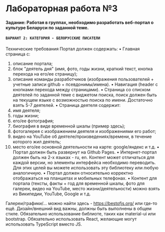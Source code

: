 # Лабораторная работа №3

#### Задание: Работая в группах, необходимо разработать веб-портал о культуре Беларуси по заданной теме.
#### `ВАРИАНТ 2: КАТЕГОРИЯ - БЕЛОРУССКИЕ ПИСАТЕЛИ`

Технические требования
	Портал должен содержать: 
•	Главная страница с:
1)	описание портала;
2)	блок "деятель дня" (имя, фото, годы жизни, краткий текст, кнопка перехода на его/ее страницу);
3)	описание команды разработчиков (изображения пользователей + учетные записи github + псевдонимы/имена).
•	Навигация (header с кнопками перехода между страницами).
•	Страница со списком деятелей по заданной теме с виджетом поиска, поиск должен быть на текущем языке с возможностью поиска по имени. Достаточно взять 5-7 деятелей.
•	Страница деятеля содержит: 
1)	имя деятеля;
2)	годы жизни;
3)	его/ее фотография;
4)	биография в виде временной шкалы (пример здесь);
5)	фотогалерея с изображением деятеля и изображениями его работ; 
6)	видео на YouTube об деятеле/произведениях/времени, в течение которого жил деятель;
7)	место его/ее основной деятельности на карте: google/яндекс и т.д.
•	Портал должен быть развернут на Github Pages. 
•	Интернет-портал должен быть на 2-х языках - ru, en. Контент может отличаться для каждой версии, но элементы интерфейса необходимо переводить. Для этих целей вы можете использовать эту библиотеку или любую аналогичную.
•	Портал должен относительно корректно отображаться на планшетах и мобильных телефонах. 
•	Контент для портала (тексты, факты + год для временной шкалы, фото для галереи, видео на YouTube, место жизни/деятельности) можно взять из Википедии, YouTube, Google и т.д. 

Галереи/графики/… можно найти здесь - https://bestofjs.org/ или где-то ещё. 
Дизайн/внешний вид важны, должны быть выполнены в общем стиле.
Обязательно использование библиоте, таких как material-ui или bootstrap. 
Обязательно использовать React, желающие могут использовать TypeScript вместо JS.
